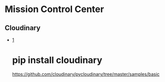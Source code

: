 Mission Control Center
==

## Cloudinary

- [1](https://github.com/cloudinary/pycloudinary)


    # pip install cloudinary
    https://github.com/cloudinary/pycloudinary/tree/master/samples/basic